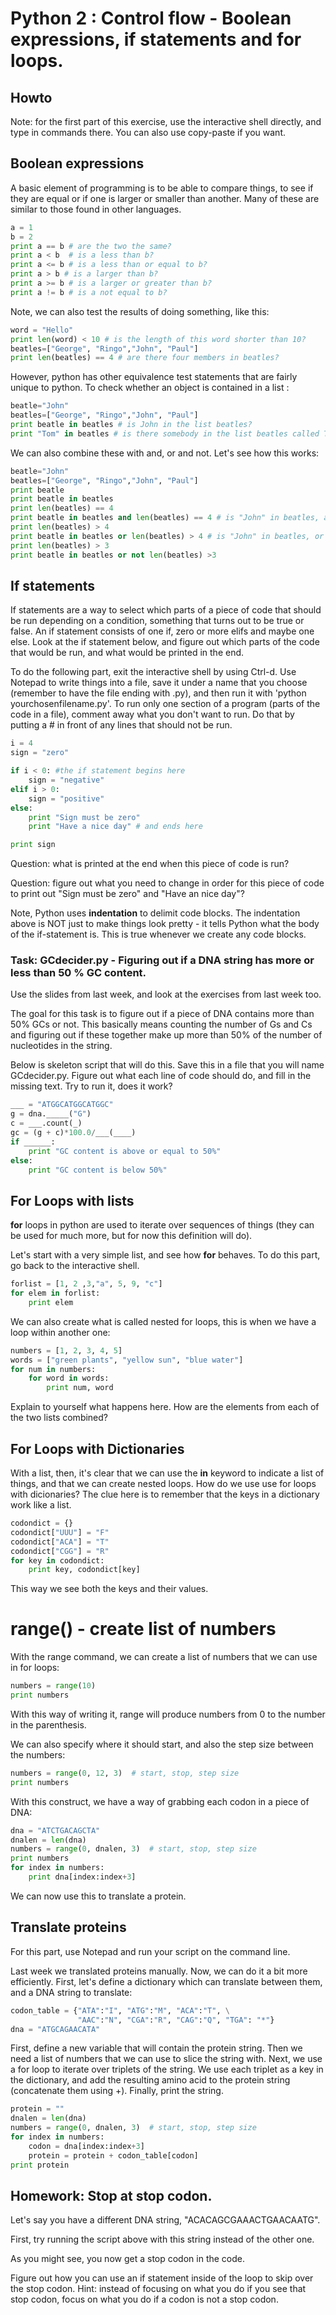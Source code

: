 # Python 2 : Control flow - Boolean expressions, if statements and for loops.
## Howto

Note: for the first part of this exercise, use the interactive shell directly, and type in commands there. You can also use copy-paste if you want. 

## Boolean expressions

A basic element of programming is to be able to compare things, to see if they are equal or if one is larger or smaller than another. Many of these are similar to those found in other languages. 

```python
a = 1
b = 2
print a == b # are the two the same?
print a < b  # is a less than b?
print a <= b # is a less than or equal to b?
print a > b # is a larger than b?
print a >= b # is a larger or greater than b?
print a != b # is a not equal to b?
```

Note, we can also test the results of doing something, like this:

```python
word = "Hello"
print len(word) < 10 # is the length of this word shorter than 10?
beatles=["George", "Ringo","John", "Paul"]
print len(beatles) == 4 # are there four members in beatles?
```

However, python has other equivalence test statements that are fairly
unique to python. To check whether an object is contained in a list :

```python
beatle="John"
beatles=["George", "Ringo","John", "Paul"]
print beatle in beatles # is John in the list beatles? 
print "Tom" in beatles # is there somebody in the list beatles called Tom?
```

We can also combine these with and, or and not. Let's see how this works:

```python
beatle="John"		
beatles=["George", "Ringo","John", "Paul"]
print beatle
print beatle in beatles
print len(beatles) == 4
print beatle in beatles and len(beatles) == 4 # is "John" in beatles, and are there four entries (members) in the beatles list?
print len(beatles) > 4
print beatle in beatles or len(beatles) > 4 # is "John" in beatles, or are are there more than 4 members in the list?
print len(beatles) > 3
print beatle in beatles or not len(beatles) >3
```

## If statements


If statements are a way to select which parts of a piece of code that should be run depending on a condition, something that turns out to be true or false. An if statement consists of one if, zero or more elifs and maybe one else. Look at the if statement below, and figure out which parts of the code that would be run, and what would be printed in the end.

To do the following part, exit the interactive shell by using Ctrl-d. Use Notepad to write things into a file, save it under a name that you choose (remember to have the file ending with .py), and then run it with 'python yourchosenfilename.py'. To run only one section of a program (parts of the code in a file), comment away what you don't want to run. Do that by putting a # in front of any lines that should not be run.


```python
i = 4
sign = "zero"

if i < 0: #the if statement begins here
	sign = "negative"
elif i > 0:
    sign = "positive"
else:
    print "Sign must be zero"
    print "Have a nice day" # and ends here

print sign
```

Question: what is printed at the end when this piece of code is run?

Question: figure out what you need to change in order for this piece of code to print out "Sign must be zero" and "Have an nice day"?

Note, Python uses **indentation** to delimit code blocks. The indentation above is NOT just to make things look pretty - it tells Python what the body of the if-statement is. This is true whenever we create any code blocks. 


### Task: GCdecider.py - Figuring out if a DNA string has more or less than 50 % GC content.

Use the slides from last week, and look at the exercises from last week too. 

The goal for this task is to figure out if a piece of DNA contains more than 50% GCs or not. This basically means counting the number of Gs and Cs and figuring out if these together make up more than 50% of the number of nucleotides in the string.

Below is skeleton script that will do this. Save this in a file that you will name GCdecider.py. Figure out what each line of code should do, and fill in the missing text. Try to run it, does it work? 

```python
___ = "ATGGCATGGCATGGC"
g = dna._____("G")
c = ___.count(_)
gc = (g + c)*100.0/___(____)
if ______:
    print "GC content is above or equal to 50%"
else:
    print "GC content is below 50%"
```

## For Loops with lists

**for** loops in python are used to iterate over sequences of things (they can be used for much more, but for now this definition will do). 

Let's start with a very simple list, and see how **for** behaves. To do this part, go back to the interactive shell.

```python
forlist = [1, 2 ,3,"a", 5, 9, "c"]
for elem in forlist:
	print elem
```

We can also create what is called nested for loops, this is when we have a loop within another one:

```python
numbers = [1, 2, 3, 4, 5]
words = ["green plants", "yellow sun", "blue water"]
for num in numbers:
	for word in words:
		print num, word
```
Explain to yourself what happens here. How are the elements from each of the two lists combined?

## For Loops with Dictionaries

With a list, then, it's clear that we can use the **in** keyword to indicate a list of things, and that we can create nested loops. How do we use use for loops with dicionaries? The clue here is to remember that the keys in a dictionary work like a list. 

```python
codondict = {}
codondict["UUU"] = "F"
codondict["ACA"] = "T"
codondict["CGG"] = "R"
for key in codondict:
    print key, codondict[key]
```
This way we see both the keys and their values.

range() - create list of numbers
===========

With the range command, we can create a list of numbers that we can use in for loops:

```python
numbers = range(10)
print numbers
```

With this way of writing it, range will produce numbers from 0 to the number in the parenthesis. 

We can also specify where it should start, and also the step size between the numbers:

```python
numbers = range(0, 12, 3)  # start, stop, step size
print numbers
```

With this construct, we have a way of grabbing each codon in a piece of DNA:

```python
dna = "ATCTGACAGCTA"
dnalen = len(dna)
numbers = range(0, dnalen, 3)  # start, stop, step size
print numbers
for index in numbers:
    print dna[index:index+3]
```
We can now use this to translate a protein.

## Translate proteins

For this part, use Notepad and run your script on the command line.

Last week we translated proteins manually. Now, we can do it a bit more efficiently. First, let's define a dictionary which can translate between them, and a DNA string to translate:

```python
codon_table = {"ATA":"I", "ATG":"M", "ACA":"T", \
               "AAC":"N", "CGA":"R", "CAG":"Q", "TGA": "*"}
dna = "ATGCAGAACATA"
```

First, define a new variable that will contain the protein string. Then we need a list of numbers that we can use to slice the string with. Next, we use a for loop to iterate over triplets of the string. We use each triplet as a key in the dictionary, and add the resulting amino acid to the protein string (concatenate them using +). Finally, print the string. 

```python
protein = ""
dnalen = len(dna)
numbers = range(0, dnalen, 3)  # start, stop, step size
for index in numbers:
    codon = dna[index:index+3]
    protein = protein + codon_table[codon]
print protein
```

## Homework: Stop at stop codon.

Let's say you have a different DNA string, "ACACAGCGAAACTGAACAATG". 

First, try running the script above with this string instead of the other one. 

As you might see, you now get a stop codon in the code.

Figure out how you can use an if statement inside of the loop to skip over the stop codon. Hint: instead of focusing on what you do if you see that stop codon, focus on what you do if a codon is not a stop codon.


